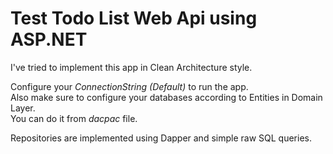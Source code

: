 # Test Todo List Web Api using ASP.NET

I've tried to implement this app in Clean Architecture style.


Configure your <i>ConnectionString (Default)</i> to run the app.<br />
Also make sure to configure your databases according to Entities in Domain Layer.<br />
You can do it from <i>dacpac</i> file.


Repositories are implemented using Dapper and simple raw SQL queries.